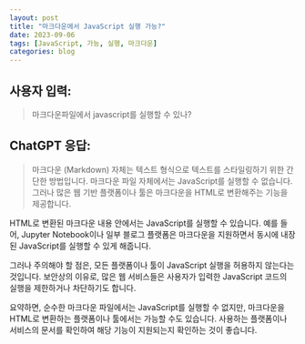 ```yaml
---
layout: post
title: "마크다운에서 JavaScript 실행 가능?"
date: 2023-09-06
tags: [JavaScript, 가능, 실행, 마크다운]
categories: blog
---
```


## 사용자 입력:
> 마크다운파일에서 javascript를 실행할 수 있나?

## ChatGPT 응답:
> 마크다운 (Markdown) 자체는 텍스트 형식으로 텍스트를 스타일링하기 위한 간단한 방법입니다. 마크다운 파일 자체에서는 JavaScript를 실행할 수 없습니다. 그러나 많은 웹 기반 플랫폼이나 툴은 마크다운을 HTML로 변환해주는 기능을 제공합니다.

HTML로 변환된 마크다운 내용 안에서는 JavaScript를 실행할 수 있습니다. 예를 들어, Jupyter Notebook이나 일부 블로그 플랫폼은 마크다운을 지원하면서 동시에 내장된 JavaScript를 실행할 수 있게 해줍니다.

그러나 주의해야 할 점은, 모든 플랫폼이나 툴이 JavaScript 실행을 허용하지 않는다는 것입니다. 보안상의 이유로, 많은 웹 서비스들은 사용자가 입력한 JavaScript 코드의 실행을 제한하거나 차단하기도 합니다.

요약하면, 순수한 마크다운 파일에서는 JavaScript를 실행할 수 없지만, 마크다운을 HTML로 변환하는 플랫폼이나 툴에서는 가능할 수도 있습니다. 사용하는 플랫폼이나 서비스의 문서를 확인하여 해당 기능이 지원되는지 확인하는 것이 좋습니다.

